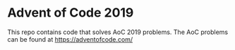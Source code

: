 # Advent of Code 2019

This repo contains code that solves AoC 2019 problems.
The AoC problems can be found at https://adventofcode.com/

